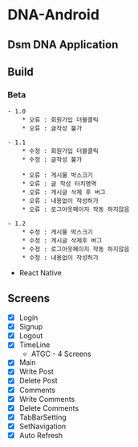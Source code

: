 # DNA-Android

## Dsm DNA Application

## Build

### Beta
    - 1.0
        * 오류 : 회원가입 더블클릭
        * 오류 : 글작성 불가

    - 1.1
        * 수정 : 회원가입 더블클릭
        * 수정 : 글작성 불가

        * 오류 : 게시물 박스크기 
        * 오류 : 글 작성 터치영역
        * 오류 : 게시글 삭제 후 버그
        * 오류 : 내용없이 작성허가 
        * 오류 : 로그아웃페이지 작동 하지않음

    - 1.2
        * 수정 : 게시물 박스크기
        * 수정 : 게시글 삭제후 버그
        * 수정 : 로그아웃페이지 작동 하지않음
        * 수정 : 내용없이 작성허가 


* React Native 

## Screens
- [X] Login
- [X] Signup
- [X] Logout
- [X] TimeLine 
    * ATGC - 4 Screens
- [X] Main
- [X] Write Post
- [X] Delete Post
- [X] Comments
- [X] Write Comments
- [X] Delete Comments
- [X] TabBarSetting
- [X] SetNavigation
- [X] Auto Refresh